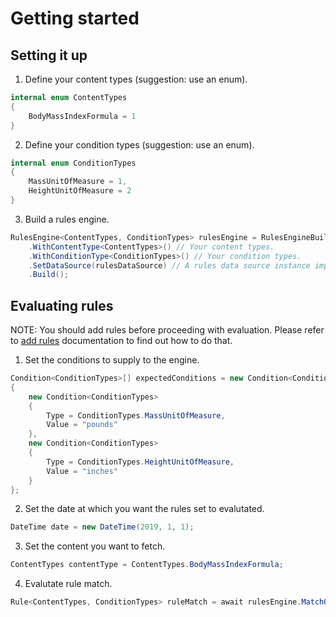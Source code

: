 # Getting started

## Setting it up

1. Define your content types (suggestion: use an enum).

```csharp
internal enum ContentTypes
{
    BodyMassIndexFormula = 1
}
```

2. Define your condition types (suggestion: use an enum).

```csharp
internal enum ConditionTypes
{
    MassUnitOfMeasure = 1,
    HeightUnitOfMeasure = 2
}
```

3. Build a rules engine.

```csharp
RulesEngine<ContentTypes, ConditionTypes> rulesEngine = RulesEngineBuilder.CreateRulesEngine()
    .WithContentType<ContentTypes>() // Your content types.
    .WithConditionType<ConditionTypes>() // Your condition types.
    .SetDataSource(rulesDataSource) // A rules data source instance implemented by you OR using one of the available providers.
    .Build();
```

## Evaluating rules

NOTE: You should add rules before proceeding with evaluation. Please refer to [add rules](add-rules.md) documentation to find out how to do that.

1. Set the conditions to supply to the engine.

```csharp
Condition<ConditionTypes>[] expectedConditions = new Condition<ConditionTypes>[]
{
    new Condition<ConditionTypes>
    {
        Type = ConditionTypes.MassUnitOfMeasure,
        Value = "pounds"
    },
    new Condition<ConditionTypes>
    {
        Type = ConditionTypes.HeightUnitOfMeasure,
        Value = "inches"
    }
};
```

2. Set the date at which you want the rules set to evalutated.

```csharp
DateTime date = new DateTime(2019, 1, 1);
```

3. Set the content you want to fetch.

```csharp
ContentTypes contentType = ContentTypes.BodyMassIndexFormula;
```

4. Evalutate rule match.

```csharp
Rule<ContentTypes, ConditionTypes> ruleMatch = await rulesEngine.MatchOneAsync(contentType, date, conditions);
```
